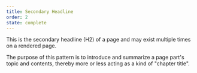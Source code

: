 ```yaml
---
title: Secondary Headline
order: 2
state: complete
---
```

This is the secondary headline (H2) of a page and may exist multiple times on a rendered page.

The purpose of this pattern is to introduce and summarize a page part's topic and contents, thereby more or less
acting as a kind of "chapter title".
